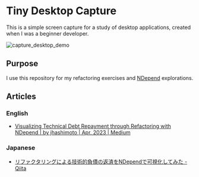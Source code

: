 # Tiny Desktop Capture

This is a simple screen capture for a study of desktop applications, created when I was a beginner developer.

![capture_desktop_demo](https://user-images.githubusercontent.com/46337314/215264863-be2ff7c3-0671-43c2-ac3d-92beb84144e4.gif)

## Purpose

I use this repository for my refactoring exercises and [NDepend](https://www.ndepend.com/) explorations.

## Articles

### English

- [Visualizing Technical Debt Repayment through Refactoring with NDepend | by jhashimoto | Apr, 2023 | Medium](https://jhashimoto0518.medium.com/visualizing-technical-debt-repayment-through-refactoring-with-ndepend-d9c0ba8fe7a0)

### Japanese

- [リファクタリングによる技術的負債の返済をNDependで可視化してみた - Qiita](https://qiita.com/JHashimoto/items/1cde008689c0446be780)
